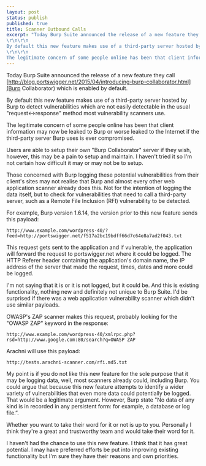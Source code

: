 ```yaml
---
layout: post
status: publish
published: true
title: Scanner Outbound Calls
excerpt: "Today Burp Suite announced the release of a new feature they call Burp Collaborator which is enabled by default.
\r\n\r\n
By default this new feature makes use of a third-party server hosted by Burp to detect vulnerabilities which are not easily detectable in the usual 'request<->response' method most vulnerability scanners use.
\r\n\r\n
The legitimate concern of some people online has been that client information may now be leaked to Burp or worse leaked to the Internet if the third-party server Burp uses is ever compromised. "
---
```

Today Burp Suite announced the release of a new feature they call [http://blog.portswigger.net/2015/04/introducing-burp-collaborator.html](Burp Collaborator) which is enabled by default.

By default this new feature makes use of a third-party server hosted by Burp to detect vulnerabilities which are not easily detectable in the usual "request<->response" method most vulnerability scanners use.

The legitimate concern of some people online has been that client information may now be leaked to Burp or worse leaked to the Internet if the third-party server Burp uses is ever compromised. 

Users are able to setup their own "Burp Collaborator" server if they wish, however, this may be a pain to setup and maintain. I haven't tried it so I'm not certain how difficult it may or may not be to setup.

Those concerned with Burp logging these potential vulnerabilities from their client's sites may not realise that Burp and almost every other web application scanner already does this. Not for the intention of logging the data itself, but to check for vulnerabilities that need to call a third-party server, such as a Remote File Inclusion (RFI) vulnerability to be detected.

For example, Burp version 1.6.14, the version prior to this new feature sends this payload:

    http://www.example.com/wordpress-40/?feed=http://portswigger.net/f517a2bc19bdff66d7c64e8a7ad2f043.txt

This request gets sent to the application and if vulnerable, the application will forward the request to portswigger.net where it could be logged. The HTTP Referer header containing the application's domain name, the IP address of the server that made the request, times, dates and more could be logged.

I'm not saying that it is or it is not logged, but it could be. And this is existing functionality, nothing new and definitely not unique to Burp Suite. I'd be surprised if there was a web application vulnerability scanner which didn't use similar payloads.

OWASP's ZAP scanner makes this request, probably looking for the "OWASP ZAP" keyword in the response:

    http://www.example.com/wordpress-40/xmlrpc.php?rsd=http://www.google.com:80/search?q=OWASP ZAP

Arachni will use this payload:

    http://tests.arachni-scanner.com/rfi.md5.txt

My point is if you do not like this new feature for the sole purpose that it may be logging data, well, most scanners already could, including Burp. You could argue that because this new feature attempts to identify a wider variety of vulnerabilities that even more data could potentially be logged. That would be a legitimate argument. However, Burp state "No data of any kind is in recorded in any persistent form: for example, a database or log file.”.

Whether you want to take their word for it or not is up to you. Personally I think they're a great and trustworthy team and would take their word for it.

I haven't had the chance to use this new feature. I think that it has great potential. I may have preferred efforts be put into improving existing functionality but I'm sure they have their reasons and own priorities.
